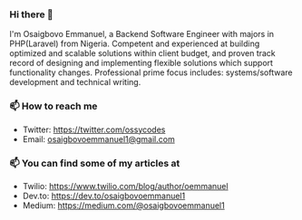 ### Hi there 👋

I'm Osaigbovo Emmanuel, a Backend Software Engineer with majors in PHP(Laravel) from Nigeria. Competent and experienced at building optimized and scalable solutions within client budget, and proven track record of designing and implementing flexible solutions which support functionality changes. Professional prime focus includes: systems/software development and technical writing.

### 📫 How to reach me
- Twitter: https://twitter.com/ossycodes
- Email: osaigbovoemmanuel1@gmail.com

### 📫 You can find some of my articles at
- Twilio: https://www.twilio.com/blog/author/oemmanuel
- Dev.to: https://dev.to/osaigbovoemmanuel1
- Medium: https://medium.com/@osaigbovoemmanuel1
